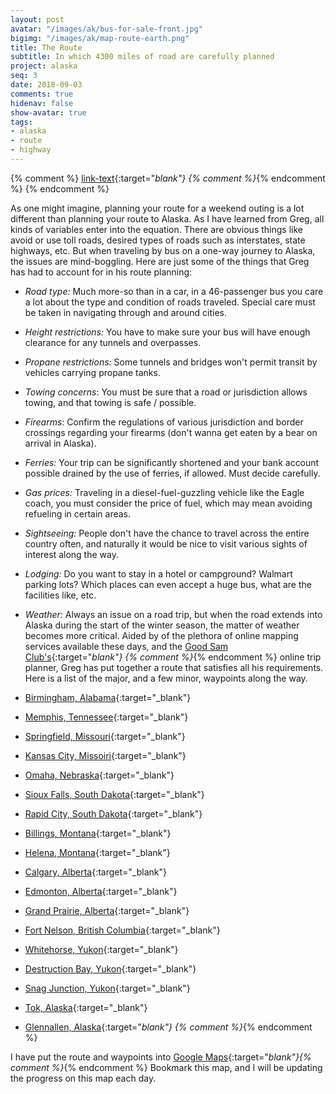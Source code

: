 ```yaml
---
layout: post
avatar: "/images/ak/bus-for-sale-front.jpg"
bigimg: "/images/ak/map-route-earth.png"
title: The Route
subtitle: In which 4300 miles of road are carefully planned
project: alaska
seq: 3
date: 2018-09-03
comments: true
hidenav: false
show-avatar: true
tags:
- alaska
- route
- highway
---
```


{% comment %}
[link-text](link-url){:target="_blank"}
{% comment %}_{% endcomment %}
{% endcomment %}

As one might imagine, planning your route for a weekend outing is a lot
different than planning your route to Alaska. As I have learned from Greg, all
kinds of variables enter into the equation.  There are obvious things like avoid or
use toll roads, desired types of roads such as interstates, state highways, etc.
But when traveling by bus on a one-way journey to Alaska, the issues are mind-boggling.
Here are just some of the things that Greg has had to account for in his route
planning:

* *Road type:* Much more-so than in a car, in a 46-passenger bus you care a lot about the
  type and condition of roads traveled.  Special care must be taken in navigating through and 
  around cities.  
* *Height restrictions:*  You have to make sure your bus will have enough clearance for any
  tunnels and overpasses.
* *Propane restrictions:*  Some tunnels and bridges won't permit transit by vehicles carrying
  propane tanks.
* *Towing concerns*: You must be sure that a road or jurisdiction allows towing, and that towing is
  safe / possible.
* *Firearms*: Confirm the regulations of various jurisdiction and border crossings regarding
  your firearms (don't wanna get eaten by a bear on arrival in Alaska).
* *Ferries:* Your trip can be significantly shortened and your bank account possible drained 
  by the use of ferries, if allowed.  Must decide carefully.
* *Gas prices:*  Traveling in a diesel-fuel-guzzling vehicle like the Eagle coach, you 
  must consider the price of fuel, which may mean avoiding refueling in certain areas.
* *Sightseeing:* People don't have the chance to travel across the entire country often, and
  naturally it would be nice to visit various sights of interest along the way.
* *Lodging:* Do you want to stay in a hotel or campground?  Walmart parking lots? Which places
  can even accept a huge bus, what are the facilities like, etc.
* *Weather:* Always an issue on a road trip, but when the road extends into Alaska during
  the start of the winter season, the matter of weather becomes more critical.
Aided by of the plethora of online mapping services available these days, and the 
[Good Sam Club's](https://www.goodsam.com/club/){:target="_blank"} {% comment %}_{% endcomment %}
online trip planner, Greg has put together a route that satisfies all his requirements. Here is a list of the major, and a few minor, waypoints along the way.

* [Birmingham, Alabama](https://en.wikipedia.org/wiki/Birmingham,_Alabama){:target="_blank"}
* [Memphis, Tennessee](https://en.wikipedia.org/wiki/Memphis,_Tennessee){:target="_blank"}
* [Springfield, Missouri](https://en.wikipedia.org/wiki/Springfield,_Missouri){:target="_blank"}
* [Kansas City, Missoiri](https://en.wikipedia.org/wiki/Kansas_City,_Missouri){:target="_blank"}
* [Omaha, Nebraska](https://en.wikipedia.org/wiki/Omaha,_Nebraska){:target="_blank"}
* [Sioux Falls, South Dakota](https://en.wikipedia.org/wiki/Sioux_Falls,_South_Dakota){:target="_blank"}
* [Rapid City, South Dakota](https://en.wikipedia.org/wiki/Rapid_City,_South_Dakota){:target="_blank"}
* [Billings, Montana](https://en.wikipedia.org/wiki/Billings,_Montana){:target="_blank"}
* [Helena, Montana](https://en.wikipedia.org/wiki/Helena,_Montana){:target="_blank"}
* [Calgary, Alberta](https://en.wikipedia.org/wiki/Calgary){:target="_blank"}
* [Edmonton, Alberta](https://en.wikipedia.org/wiki/Edmonton){:target="_blank"}
* [Grand Prairie, Alberta](https://en.wikipedia.org/wiki/Grande_Prairie){:target="_blank"}
* [Fort Nelson, British Columbia](https://en.wikipedia.org/wiki/Fort_Nelson,_British_Columbia){:target="_blank"}
* [Whitehorse, Yukon](https://en.wikipedia.org/wiki/Whitehorse,_Yukon){:target="_blank"}
* [Destruction Bay, Yukon](https://en.wikipedia.org/wiki/Destruction_Bay){:target="_blank"}
* [Snag Junction, Yukon](https://en.m.wikipedia.org/wiki/Snag,_Yukon){:target="_blank"}
* [Tok, Alaska](https://en.wikipedia.org/wiki/Tok,_Alaska){:target="_blank"}
* [Glennallen, Alaska](https://en.wikipedia.org/wiki/Glennallen,_Alaska){:target="_blank"}
{% comment %}_{% endcomment %}


I have put the route and waypoints into [Google Maps](https://drive.google.com/open?id=1QToP1iDFNB0dEk8pjlkAVyIr8ThzeEdh&usp=sharing){:target="_blank"}{% comment %}_{% endcomment %}
Bookmark this map, and I will be updating the progress on this map each day.

